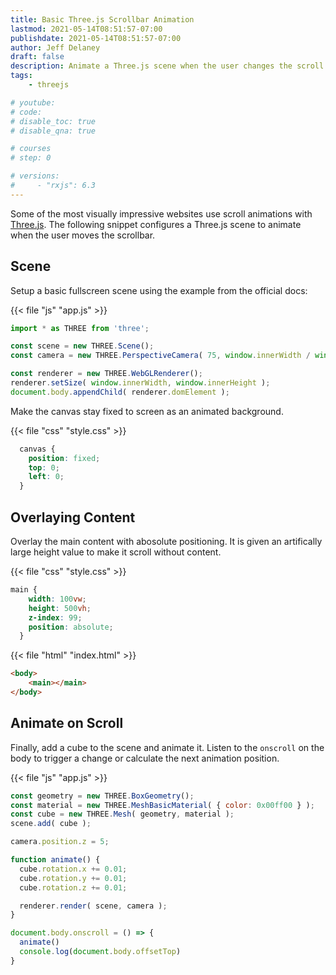 ```yaml
---
title: Basic Three.js Scrollbar Animation
lastmod: 2021-05-14T08:51:57-07:00
publishdate: 2021-05-14T08:51:57-07:00
author: Jeff Delaney
draft: false
description: Animate a Three.js scene when the user changes the scroll position.
tags: 
    - threejs

# youtube: 
# code: 
# disable_toc: true
# disable_qna: true

# courses
# step: 0

# versions: 
#     - "rxjs": 6.3
---
```


Some of the most visually impressive websites use scroll animations with [Three.js](https://threejs.org/). The following snippet configures a Three.js scene to animate when the user moves the scrollbar. 

## Scene

Setup a basic fullscreen scene using the example from the official docs:

{{< file "js" "app.js" >}}
```javascript
import * as THREE from 'three';

const scene = new THREE.Scene();
const camera = new THREE.PerspectiveCamera( 75, window.innerWidth / window.innerHeight, 0.1, 1000 );

const renderer = new THREE.WebGLRenderer();
renderer.setSize( window.innerWidth, window.innerHeight );
document.body.appendChild( renderer.domElement );


```

Make the canvas stay fixed to screen as an animated background. 

{{< file "css" "style.css" >}}
```css
  canvas {
    position: fixed;
    top: 0;
    left: 0;
  }
```

## Overlaying Content 

Overlay the main content with abosolute positioning. It is given an artifically large height value to make it scroll without content. 

{{< file "css" "style.css" >}}
```css
main {
    width: 100vw;
    height: 500vh;
    z-index: 99;
    position: absolute;
  }
```

{{< file "html" "index.html" >}}
```html
<body>
    <main></main>
</body>
```

## Animate on Scroll

Finally, add a cube to the scene and animate it. Listen to the `onscroll` on the body to trigger a change or calculate the next animation position. 

{{< file "js" "app.js" >}}
```javascript
const geometry = new THREE.BoxGeometry();
const material = new THREE.MeshBasicMaterial( { color: 0x00ff00 } );
const cube = new THREE.Mesh( geometry, material );
scene.add( cube );

camera.position.z = 5;

function animate() {
  cube.rotation.x += 0.01;
  cube.rotation.y += 0.01;
  cube.rotation.z += 0.01;

  renderer.render( scene, camera );
}

document.body.onscroll = () => { 
  animate()
  console.log(document.body.offsetTop)
}
```

